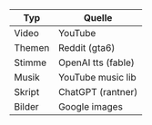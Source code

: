 |Typ|Quelle|
|--|---|
|Video|YouTube|
|Themen|Reddit (gta6)|
|Stimme|OpenAI tts (fable)|
|Musik|YouTube music lib|
|Skript|ChatGPT (rantner)|
|Bilder| Google images|

